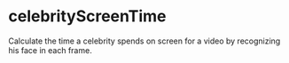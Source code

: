 # celebrityScreenTime
Calculate the time a celebrity spends on screen for a video by recognizing his face in each frame.
